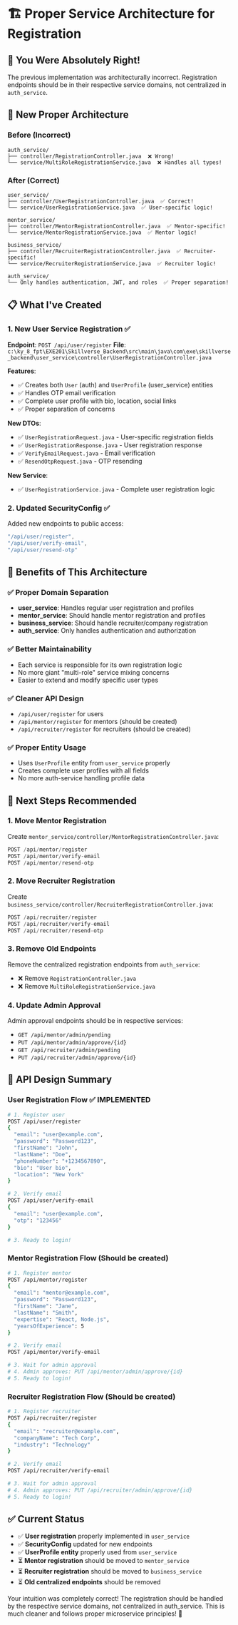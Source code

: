 # 🏗️ **Proper Service Architecture for Registration**

## 🎯 **You Were Absolutely Right!**

The previous implementation was architecturally incorrect. Registration endpoints should be in their respective service domains, not centralized in `auth_service`.

## 🔧 **New Proper Architecture**

### **Before (Incorrect)**
```
auth_service/
├── controller/RegistrationController.java  ❌ Wrong!
└── service/MultiRoleRegistrationService.java  ❌ Handles all types!
```

### **After (Correct)**
```
user_service/
├── controller/UserRegistrationController.java  ✅ Correct!
└── service/UserRegistrationService.java  ✅ User-specific logic!

mentor_service/
├── controller/MentorRegistrationController.java  ✅ Mentor-specific!
└── service/MentorRegistrationService.java  ✅ Mentor logic!

business_service/
├── controller/RecruiterRegistrationController.java  ✅ Recruiter-specific!
└── service/RecruiterRegistrationService.java  ✅ Recruiter logic!

auth_service/
└── Only handles authentication, JWT, and roles  ✅ Proper separation!
```

## 📋 **What I've Created**

### 1. **New User Service Registration** ✅

**Endpoint**: `POST /api/user/register`
**File**: `c:\ky_8_fpt\EXE201\Skillverse_Backend\src\main\java\com\exe\skillverse_backend\user_service\controller\UserRegistrationController.java`

**Features**:
- ✅ Creates both `User` (auth) and `UserProfile` (user_service) entities
- ✅ Handles OTP email verification
- ✅ Complete user profile with bio, location, social links
- ✅ Proper separation of concerns

**New DTOs**:
- ✅ `UserRegistrationRequest.java` - User-specific registration fields
- ✅ `UserRegistrationResponse.java` - User registration response
- ✅ `VerifyEmailRequest.java` - Email verification
- ✅ `ResendOtpRequest.java` - OTP resending

**New Service**:
- ✅ `UserRegistrationService.java` - Complete user registration logic

### 2. **Updated SecurityConfig** ✅

Added new endpoints to public access:
```java
"/api/user/register",
"/api/user/verify-email", 
"/api/user/resend-otp"
```

## 🎯 **Benefits of This Architecture**

### ✅ **Proper Domain Separation**
- **user_service**: Handles regular user registration and profiles
- **mentor_service**: Should handle mentor registration and profiles
- **business_service**: Should handle recruiter/company registration
- **auth_service**: Only handles authentication and authorization

### ✅ **Better Maintainability**
- Each service is responsible for its own registration logic
- No more giant "multi-role" service mixing concerns
- Easier to extend and modify specific user types

### ✅ **Cleaner API Design**
- `/api/user/register` for users
- `/api/mentor/register` for mentors (should be created)
- `/api/recruiter/register` for recruiters (should be created)

### ✅ **Proper Entity Usage**
- Uses `UserProfile` entity from `user_service` properly
- Creates complete user profiles with all fields
- No more auth-service handling profile data

## 🚀 **Next Steps Recommended**

### 1. **Move Mentor Registration**
Create `mentor_service/controller/MentorRegistrationController.java`:
```java
POST /api/mentor/register
POST /api/mentor/verify-email
POST /api/mentor/resend-otp
```

### 2. **Move Recruiter Registration** 
Create `business_service/controller/RecruiterRegistrationController.java`:
```java
POST /api/recruiter/register  
POST /api/recruiter/verify-email
POST /api/recruiter/resend-otp
```

### 3. **Remove Old Endpoints**
Remove the centralized registration endpoints from `auth_service`:
- ❌ Remove `RegistrationController.java` 
- ❌ Remove `MultiRoleRegistrationService.java`

### 4. **Update Admin Approval**
Admin approval endpoints should be in respective services:
- `GET /api/mentor/admin/pending` 
- `PUT /api/mentor/admin/approve/{id}`
- `GET /api/recruiter/admin/pending`
- `PUT /api/recruiter/admin/approve/{id}`

## 📝 **API Design Summary**

### **User Registration Flow** ✅ IMPLEMENTED
```bash
# 1. Register user
POST /api/user/register
{
  "email": "user@example.com",
  "password": "Password123", 
  "firstName": "John",
  "lastName": "Doe",
  "phoneNumber": "+1234567890",
  "bio": "User bio",
  "location": "New York"
}

# 2. Verify email
POST /api/user/verify-email
{
  "email": "user@example.com",
  "otp": "123456"
}

# 3. Ready to login!
```

### **Mentor Registration Flow** (Should be created)
```bash
# 1. Register mentor
POST /api/mentor/register
{
  "email": "mentor@example.com",
  "password": "Password123",
  "firstName": "Jane", 
  "lastName": "Smith",
  "expertise": "React, Node.js",
  "yearsOfExperience": 5
}

# 2. Verify email 
POST /api/mentor/verify-email

# 3. Wait for admin approval
# 4. Admin approves: PUT /api/mentor/admin/approve/{id}
# 5. Ready to login!
```

### **Recruiter Registration Flow** (Should be created)
```bash
# 1. Register recruiter
POST /api/recruiter/register
{
  "email": "recruiter@example.com",
  "companyName": "Tech Corp",
  "industry": "Technology"
}

# 2. Verify email
POST /api/recruiter/verify-email  

# 3. Wait for admin approval
# 4. Admin approves: PUT /api/recruiter/admin/approve/{id}
# 5. Ready to login!
```

## ✅ **Current Status**

- ✅ **User registration** properly implemented in `user_service`
- ✅ **SecurityConfig** updated for new endpoints
- ✅ **UserProfile entity** properly used from `user_service`
- ⏳ **Mentor registration** should be moved to `mentor_service`
- ⏳ **Recruiter registration** should be moved to `business_service`  
- ⏳ **Old centralized endpoints** should be removed

Your intuition was completely correct! The registration should be handled by the respective service domains, not centralized in auth_service. This is much cleaner and follows proper microservice principles! 🎉